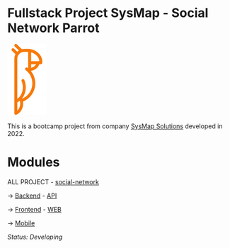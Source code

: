# Fullstack Project SysMap - Social Network Parrot 

![Passaro](https://github.com/bc-fullstack-02/victor-luiz-ferreira/blob/main/exercicios-aulas/logoImagem/logo.png)



This is a bootcamp project from company [SysMap Solutions](https://www.linkedin.com/company/sysmap-solutions/?originalSubdomain=br) developed in 2022. 

# Modules 

ALL PROJECT - [social-network](https://github.com/bc-fullstack-02/victor-luiz-ferreira/tree/main/social-network) 

-> [Backend](https://github.com/bc-fullstack-02/victor-luiz-ferreira/tree/main/social-network/Backend) - [API](https://github.com/bc-fullstack-02/victor-luiz-ferreira/tree/main/social-network/Backend/API)

-> [Frontend](https://github.com/bc-fullstack-02/victor-luiz-ferreira/tree/main/social-network/Frontend) - [WEB](https://github.com/bc-fullstack-02/victor-luiz-ferreira/tree/main/social-network/Frontend/web)

-> [Mobile](https://github.com/bc-fullstack-02/victor-luiz-ferreira/tree/main/social-network/Mobile)

*Status: Developing* 